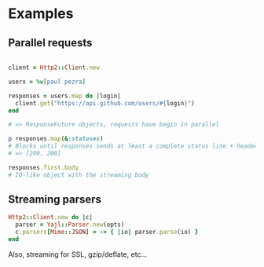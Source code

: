 
# Examples

## Parallel requests

```ruby

client = Http2::Client.new

users = %w[paul pezra]

responses = users.map do |login|
  client.get("https://api.github.com/users/#{login}")
end

# => ResponseFuture objects, requests have begin in parallel

p responses.map(&:statuses)
# Blocks until responses sends at least a complete status line + header
# => [200, 200]

responses.first.body
# IO-like object with the streaming body

```

## Streaming parsers

```ruby
Http2::Client.new do |c|
  parser = Yajl::Parser.new(opts)
  c.parsers[Mime::JSON] = -> { |io| parser.parse(io) }
end
```

Also, streaming for SSL, gzip/deflate, etc...



